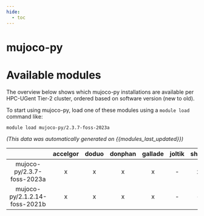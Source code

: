 ```yaml
---
hide:
  - toc
---
```


mujoco-py
=========

# Available modules


The overview below shows which mujoco-py installations are available per HPC-UGent Tier-2 cluster, ordered based on software version (new to old).

To start using mujoco-py, load one of these modules using a `module load` command like:

```shell
module load mujoco-py/2.3.7-foss-2023a
```

*(This data was automatically generated on {{modules_last_updated}})*  

| |accelgor|doduo|donphan|gallade|joltik|shinx|skitty|
| :---: | :---: | :---: | :---: | :---: | :---: | :---: | :---: |
|mujoco-py/2.3.7-foss-2023a|x|x|x|x|-|x|x|
|mujoco-py/2.1.2.14-foss-2021b|x|x|x|x|-|-|-|

